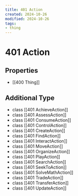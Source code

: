 ```yaml
---
title: 401 Action
created: 2024-10-26
modified: 2024-10-26
tags:
- thing
---
```

# 401 Action
## Properties
- [[400 Thing]]
## Additional Type
- class [[401 AchieveAction]]
- class [[401 AssessAction]]
- class [[401 ConsumeAction]]
- class [[401 ControlAction]]
- class [[401 CreateAction]]
- class [[401 FindAction]]
- class [[401 InteractAction]]
- class [[401 MoveAction]]
- class [[401 OrganizeAction]]
- class [[401 PlayAction]]
- class [[401 SearchAction]]
- class [[401 SeekToAction]]
- class [[401 SolveMathAction]]
- class [[401 TradeAction]]
- class [[401 TransferAction]]
- class [[401 UpdateAction]]
